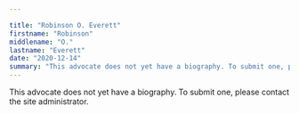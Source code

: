 ```yaml
---

title: "Robinson O. Everett"
firstname: "Robinson"
middlename: "O."
lastname: "Everett"
date: "2020-12-14"
summary: "This advocate does not yet have a biography. To submit one, please contact the site administrator."
---
```

This advocate does not yet have a biography. To submit one, please contact the site administrator.

